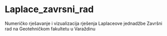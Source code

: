 # Laplace_zavrsni_rad
Numeričko rješavanje i vizualizacija rješenja Laplaceove jednadžbe
Završni rad na Geotehničkom fakultetu u Varaždinu
